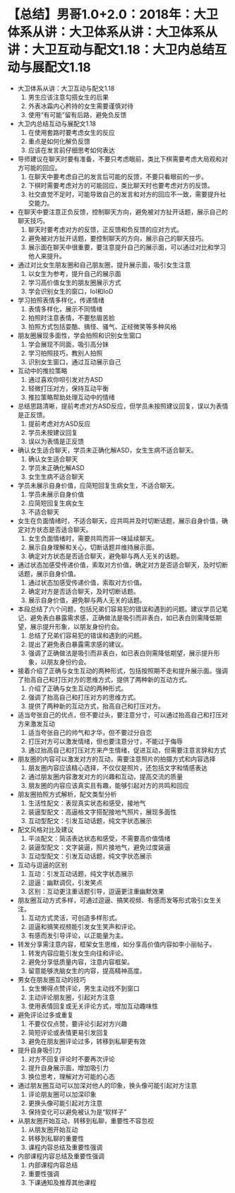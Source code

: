 # 【总结】男哥1.0+2.0：2018年：大卫体系从讲：大卫体系从讲：大卫体系从讲：大卫互动与配文1.18：大卫内总结互动与展配文1.18

-   大卫体系从讲：大卫互动与配文1.18
    1.  男生应该注意勾搭女生的后果
    2.  外表冰霜内心矜持的女生需要谨慎对待
    3.  使用“有可能”留有后路，避免负反馈
-   大卫内总结互动与展配文1.18
    1.  在使用套路时要考虑女生的反应
    2.  重点是如何化解负反馈
    3.  应该在发言前仔细思考如何表达
-   导师建议在聊天时要有准备，不要只考虑眼前，类比下棋需要考虑大局观和对方可能的回应。
    1.  在聊天中要考虑自己的发言后可能的反馈，不要只看眼前的一步。
    2.  下棋时需要考虑对方的可能回应，类比聊天时也要考虑对方的反馈。
    3.  社交直觉不足时，可能导致自己的发言和对方的回应不一致，需要提升社交能力。
-   在聊天中要注意正负反馈，控制聊天方向，避免被对方扯开话题，展示自己的聊天技巧。
    1.  聊天时要考虑对方的反馈，正反馈和负反馈的应对方式。
    2.  避免被对方扯开话题，要控制聊天的方向，展示自己的聊天技巧。
    3.  展示面在聊天中很重要，要注意提升自己的展示面，可以通过对比和学习他人来提升。
-   通过对比女生朋友圈和自己朋友圈，提升展示面，吸引女生注意
    1.  以女生为参考，提升自己的展示面
    2.  学习高价值女生的朋友圈展示方式
    3.  学会识别女生的窗口，IoI和IoD
-   学习拍照表情多样化，传递情绪
    1.  表情多样化，展示不同情绪
    2.  拍照时注意表情，不要愁眉苦脸
    3.  拍照方式包括耍酷、搞怪、骚气、正经微笑等多种风格
-   朋友圈展现多面性，学会拍照和识别女生窗口
    1.  学会展现不同面，吸引高分妹
    2.  学习拍照技巧，教别人拍照
    3.  识别女生窗口，通过互动展示自己
-   互动中的推拉策略
    1.  通过喜欢你呗引发对方ASD
    2.  轻微打压对方，保持互动平衡
    3.  推拉策略帮助处理互动中的情绪
-   总结思路清晰，提前考虑对方ASD反应，但学员未按照建议回复，误以为表情是正反馈。
    1.  提前考虑对方ASD反应
    2.  学员未按建议回复
    3.  误以为表情是正反馈
-   确认女生适合聊天，学员未正确化解ASD，女生生病不适合聊天。
    1.  确认女生适合聊天
    2.  学员未正确化解ASD
    3.  女生生病不适合聊天
-   学员未展示自身价值，应简短回复生病女生，不适合聊天。
    1.  学员未展示自身价值
    2.  应简短回复生病女生
    3.  不适合聊天
-   女生在负面情绪时，不适合聊天，应共鸣并及时切断话题，展示自身价值，确定对方状态是否适合聊天。
    1.  女生负面情绪时，需要共鸣而非一味延续聊天。
    2.  展示自身理解和关心，切断话题并维持展示面。
    3.  确定对方状态是否适合聊天，避免聊与两人无关的话题。
-   通过状态加感受传递价值，索取对方价值，确定对方是否适合聊天，及时切断话题，展示自身价值。
    1.  通过状态加感受传递价值，索取对方价值。
    2.  确定对方是否适合聊天，及时切断话题。
    3.  展示自身价值，避免聊与两人无关的话题。
-   本段总结了六个问题，包括兄弟们容易犯的错误和遇到的问题。建议学员记笔记，避免表白暴露需求感，正确做法是吸引而非表白，如已表白则需降低期望，展示提升形象，以朋友身份约会。
    1.  总结了兄弟们容易犯的错误和遇到的问题。
    2.  提出了避免表白暴露需求感的建议。
    3.  强调了正确做法是吸引而非表白，如已表白则需降低期望，展示提升形象，以朋友身份约会。
-   接着介绍了正确与女生互动的两种形式，包括按照期不走和提升展示面。强调了抬高自己和打压对方的思维方式，提供了两种新的互动方式。
    1.  介绍了正确与女生互动的两种形式。
    2.  强调了抬高自己和打压对方的思维方式。
    3.  提供了两种新的互动方式，抬高自己和打压对方。
-   适当夸张自己的优点，但不要过头，要注意分寸，可以通过抬高自己和打压对方来激发互动
    1.  适当夸张自己的帅气和才华，但不要过分自恋
    2.  打压对方可以激发情绪，但也要注意分寸，不能过于侮辱
    3.  通过抬高自己和打压对方来产生情绪，促进互动，但需要注意言辞和方式
-   朋友圈的内容可以激发对方的互动，需要注意照片的拍摄方式和内容选择
    1.  朋友圈内容应该精心选择，不仅仅是照片，还包括文字和情感表达
    2.  通过朋友圈内容激发对方的兴趣和互动，提高交流的质量
    3.  朋友圈的内容应该真实且有趣，能够引起对方的共鸣和回应
-   朋友圈拍照方式解析，配文类型分析
    1.  生活性配文：表现真实状态和感受，接地气
    2.  装逼型配文：高逼格文字搭配接地气照片，展现多面性
    3.  互动型配文：引发互动话题，纯文字状态展示
-   配文风格对比及建议
    1.  平淡配文：简洁表达状态和感受，不需要高价值情绪
    2.  装逼型配文：文字装逼，照片接地气，避免过度装逼
    3.  互动型配文：引发互动话题，纯文字状态展示
-   互动与逗逼的区别
    1.  互动：引发互动话题，纯文字状态展示
    2.  逗逼：幽默调侃，引发笑点
    3.  区别：互动更注重话题引导，逗逼更注重幽默效果
-   朋友圈互动方式多样，可通过逗逼、搞笑视频、有感而发等形式吸引女生关注。
    1.  互动方式灵活，可创造多样形式。
    2.  逗逼和搞笑视频能引发女生笑声和评论。
    3.  有感而发引导评论，以正能量为主。
-   转发分享需注意内容，框架女生思维，如分享高价值内容如李小丽帖子。
    1.  转发内容应能引发女生向往和评论。
    2.  避免分享低质量内容，注意内容框架。
    3.  留意能够洗脑女生的内容，提高精神高度。
-   男女在朋友圈互动的技巧
    1.  女生懒得点赞评论，男生主动找不到窗口
    2.  主动评论朋友圈，引起对方注意
    3.  使用表情回复或无关评论方式，增加互动趣味性
-   避免评论过多或重复
    1.  不要仅仅点赞，要评论引起对方兴趣
    2.  简短评论或表情更易引发回复
    3.  避免在朋友圈评论过多，转移到私聊更有效
-   提升自身吸引力
    1.  对方不回复评论时不要再次评论
    2.  提升自身展示面，增加吸引力
    3.  换位思考，理解对方可能的心态
-   通过朋友圈互动可以加深对他人的印象，换头像可能引起对方注意
    1.  评论朋友圈可以加深印象
    2.  更换头像可能引起对方注意
    3.  保持变化可以避免被认为是“软样子”
-   从朋友圈开始互动，转移到私聊，重要性不容忽视
    1.  从朋友圈开始互动
    2.  转移到私聊的重要性
    3.  课程内容总结及重要性强调
-   内部课程内容总结及重要性强调
    1.  内部课程内容总结
    2.  重要性强调
    3.  下课通知及推荐其他课程